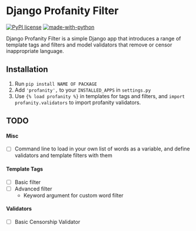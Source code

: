 # Django Profanity Filter

[![PyPI license](https://img.shields.io/pypi/l/Django.svg)](https://pypi.python.org/pypi/Django/) [![made-with-python](https://img.shields.io/badge/Made%20with-Python-1f425f.svg)](https://www.python.org/)

Django Profanity Filter is a simple Django app that introduces a range of template tags and filters and model validators that remove or censor inappropriate language. 

## Installation
1. Run `pip install NAME OF PACKAGE`
2. Add `'profanity',` to your `INSTALLED_APPS` in `settings.py`
3. Use `{% load profanity %}` in templates for tags and filters, and
`import profanity.validators` to import profanity validators.

## TODO
#### Misc
- [ ] Command line to load in your own list of words as a variable, and define validators and template filters with them
#### Template Tags

- [ ] Basic filter
- [ ] Advanced filter
    - Keyword argument for custom word filter
    
#### Validators
- [ ] Basic Censorship Validator
    
